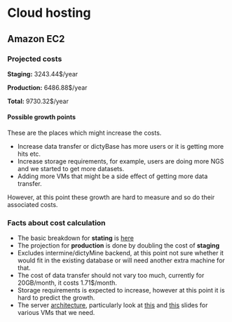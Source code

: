 # Cloud hosting
## Amazon EC2
### Projected costs
__Staging:__ 3243.44$/year

__Production:__ 6486.88$/year

__Total:__ 9730.32$/year

#### Possible growth points
These are the places which might increase the costs.
* Increase data transfer or dictyBase has more users or it is getting more hits etc.
* Increase storage requirements, for example, users are doing more NGS and we started to get more datasets.
* Adding more VMs that might be a side effect of getting more data transfer.

However, at this point these growth are hard to measure and so do their associated costs.

### Facts about cost calculation
+ The basic breakdown for __stating__ is [here](http://calculator.s3.amazonaws.com/index.html#r=IAD&s=EC2&key=calc-B1A81899-BEF5-46A6-BAA5-CD249B0A80D0)
+ The projection for __production__ is done by doubling the cost of __staging__
+ Excludes intermine/dictyMine backend, at this point not sure whether it would
  fit in the existing database or will need another extra machine for that.
+ The cost of data transfer should not vary too much, currently for 20GB/month, it costs 1.71$/month.
+ Storage requirements is expected to increase, however at this point it is hard to predict the growth.
+ The server [architecture](http://testgenomes.dictybase.org/server.slide),
  particularly look at [this](http://testgenomes.dictybase.org/server.slide#4) and
  [this](http://testgenomes.dictybase.org/server.slide#5) slides for various
  VMs that we need.


